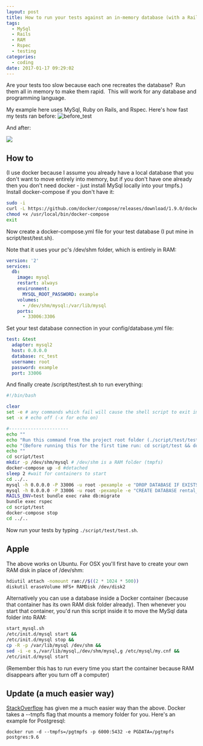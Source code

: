```yaml
---
layout: post
title: How to run your tests against an in-memory database (with a Rails Rspec MySql example)
tags:
  - MySql
  - Rails
  - RAM
  - Rspec
  - testing
categories:
  - coding
date: 2017-01-17 09:29:02
---
```


Are your tests too slow because each one recreates the database?  Run them all in memory to make them rapid.  This will work for any database and programming language.

My example here uses MySql, Ruby on Rails, and Rspec. Here's how fast my tests ran before: ![before_test](before_test.gif)

And after:

![](after_test.gif)

## How to
(I use docker because I assume you already have a local database that you don't want to move entirely into memory, but if you don't have one already then you don't need docker - just install MySql locally into your tmpfs.) Install docker-compose if you don't have it:

```bash
sudo -i
curl -L https://github.com/docker/compose/releases/download/1.9.0/docker-compose-`uname -s`-`uname -m` > /usr/local/bin/docker-compose &&
chmod +x /usr/local/bin/docker-compose
exit
```

Now create a docker-compose.yml file for your test database (I put mine in script/test/test.sh).

Note that it uses your pc's /dev/shm folder, which is entirely in RAM:

```yml
version: '2'
services:
  db:
    image: mysql
    restart: always
    environment:
      MYSQL_ROOT_PASSWORD: example
    volumes:
      - /dev/shm/mysql:/var/lib/mysql
    ports:
      - 33006:3306
```

Set your test database connection in your config/database.yml file:

```yaml
test: &test
  adapter: mysql2
  host: 0.0.0.0
  database: rc_test
  username: root
  password: example
  port: 33006
```

And finally create /script/test/test.sh to run everything:

```sh
#!/bin/bash

clear
set -e # any commands which fail will cause the shell script to exit immediately
set -x # echo off (-x for echo on)

#----------------------
echo ""
echo "Run this command from the project root folder (./script/test/test.sh)"
echo "(Before running this for the first time run: cd script/test && docker-compose up)"
echo ""
cd script/test
mkdir -p /dev/shm/mysql # /dev/shm is a RAM folder (tmpfs)
docker-compose up -d #detached
sleep 2 #wait for containers to start
cd ../..
mysql -h 0.0.0.0 -P 33006 -u root -pexample -e "DROP DATABASE IF EXISTS rental_connect_test;"
mysql -h 0.0.0.0 -P 33006 -u root -pexample -e "CREATE DATABASE rental_connect_test;"
RAILS_ENV=test bundle exec rake db:migrate
bundle exec rspec
cd script/test
docker-compose stop
cd ../..
```

Now run your tests by typing `./script/test/test.sh`.

## Apple

The above works on Ubuntu. For OSX you'll first have to create your own RAM disk in place of /dev/shm:

```sh
hdiutil attach -nomount ram://$((2 * 1024 * 500))
diskutil eraseVolume HFS+ RAMDisk /dev/disk2
```

Alternatively you can use a database inside a Docker container (because that container has its own RAM disk folder already). Then whenever you start that container, you'd run this script inside it to move the MySql data folder into RAM:

```sh
start_mysql.sh
/etc/init.d/mysql start &&
/etc/init.d/mysql stop &&
cp -R -p /var/lib/mysql /dev/shm &&
sed -i -e s,/var/lib/mysql,/dev/shm/mysql,g /etc/mysql/my.cnf &&
/etc/init.d/mysql start
```

(Remember this has to run every time you start the container because RAM disappears after you turn off a computer)

## Update (a much easier way)

[StackOverflow](https://stackoverflow.com/questions/42226418/how-to-move-postresql-to-ram-disk-in-docker) has given me a much easier way than the above. Docker takes a --tmpfs flag that mounts a memory folder for you. Here's an example for Postgresql:

`docker run -d --tmpfs=/pgtmpfs -p 6000:5432 -e PGDATA=/pgtmpfs postgres:9.6`
